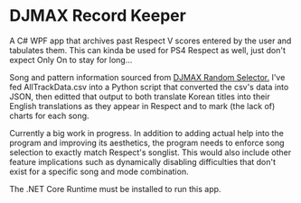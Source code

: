# DJMAX Record Keeper
A C# WPF app that archives past Respect V scores entered by the user and tabulates them.
This can kinda be used for PS4 Respect as well, just don't expect Only On to stay for long...

Song and pattern information sourced from [DJMAX Random Selector.](https://github.com/wowvv0w/DJMAX_Random_Selector)
I've fed AllTrackData.csv into a Python script that converted the csv's data into JSON, then editted that output to both
translate Korean titles into their English translations as they appear in Respect and to mark (the lack of) charts for each song.

Currently a big work in progress.
In addition to adding actual help into the program and improving its aesthetics, the program needs to enforce song selection to exactly match Respect's songlist.
This would also include other feature implications such as dynamically disabling difficulties that don't exist for a specific song and mode combination.

The .NET Core Runtime must be installed to run this app.
